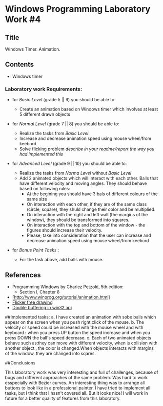 # Windows Programming Laboratory Work #4

## Title
Windows Timer. Animation.

## Contents
* Windows timer

### Laboratory work Requirements:
  - for _Basic Level_ (grade 5 || 6) you should be able to:
    * Create an animation based on Windows timer which involves at least 5 different drawn objects
  - for _Normal Level_ (grade 7 || 8) you should be able to:
    * Realize the tasks from _Basic Level_.
    * Increase and decrease animation speed using mouse wheel/from keebord 
    * Solve flicking problem _describe in your readme/report the way you had implemented this_
  - for _Advanced Level_ (grade 9 || 10) you should be able to:
    * Realize the tasks from _Norma Level_ without _Basic Level_
    * Add 2 animated objects which will interact with each other. Balls that have different velocity and moving angles. They should behave based on following rules:
        * At the begining you should have 3 bals of different colours of the same size
        * On interaction with each other, if they are of the same class (circle, square), they shuld change their color and be multiplied.
        * On interaction with the right and left wall (the margins of the window), they should be transformed into squares.
        * On interaction with the top and bottom of the window - the figures should increase their velocity.
        * Please, take into consideration that the user can increase and decrease animation speed using mouse wheel/from keebord 
    
  - for _Bonus Point Tasks_ :
    * For the task above, add balls with mouse.

 
## References
* Programming Windows by Charlez Petzold, 5th edition:
  * Section I, Chapter 8
* [http://www.winprog.org/tutorial/animation.html]
* [Flicker free drawing](http://www.catch22.net/tuts/flicker-free-drawing)
* [Double buffering in win32 api](http://www.cplusplus.com/forum/windows/35484/)

##Implemented tasks:
a.	I have created an animation with sobe balls which appear on the screen when you push right click of the mouse.
b.	The velocity or speed could be increased with the mouse wheel and with keyboard : when you press UP button the
speed increase and when you press DOWN the ball's speed decrease.
c.	Each of two animated objects behave such as:they can move with different velocity, when is collision with another object ,
the color is changed.When objects interacts with margins of the window, they are changed into sqares.
   

##Conclusions

This laboratory work was very interesting and full of challenges, because of bugs and different approaches of the same problem. Was hard to work esspecially with Bezier curves. An interesting thing was to arrange all buttons to look like in a professional painter. I have tried to implement all tasks, but I think that I hasn't covered all. But it looks nice! I will work in future for a better quality of features from this laboratory.

